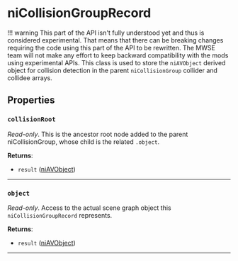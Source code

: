 <!---
	This file is autogenerated. Do not edit this file manually. Your changes will be ignored.
	More information: https://github.com/MWSE/MWSE/tree/master/docs
-->

# niCollisionGroupRecord
<div class="search_terms" style="display: none">nicollisiongrouprecord, collisiongrouprecord</div>

!!! warning
	This part of the API isn't fully understood yet and thus is considered experimental. That means that there can be breaking changes requiring the code using this part of the API to be rewritten. The MWSE team will not make any effort to keep backward compatibility with the mods using experimental APIs.
 This class is used to store the `niAVObject` derived object for collision detection in the parent `niCollisionGroup` collider and collidee arrays.

## Properties

### `collisionRoot`
<div class="search_terms" style="display: none">collisionroot</div>

*Read-only*. This is the ancestor root node added to the parent niCollisionGroup, whose child is the related `.object`.

**Returns**:

* `result` ([niAVObject](../../types/niAVObject))

***

### `object`
<div class="search_terms" style="display: none">object</div>

*Read-only*. Access to the actual scene graph object this `niCollisionGroupRecord` represents.

**Returns**:

* `result` ([niAVObject](../../types/niAVObject))

***

